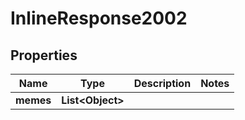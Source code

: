 

# InlineResponse2002

## Properties

Name | Type | Description | Notes
------------ | ------------- | ------------- | -------------
**memes** | **List&lt;Object&gt;** |  | 



